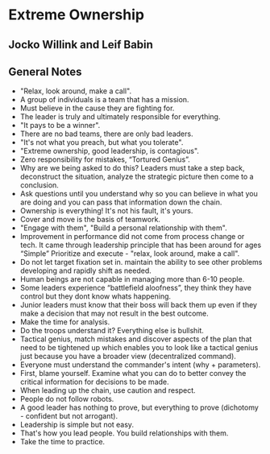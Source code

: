 # Extreme Ownership
## Jocko Willink and Leif Babin

## General Notes
- "Relax, look around, make a call".
- A group of individuals is a team that has a mission.
- Must believe in the cause they are fighting for.
- The leader is truly and ultimately responsible for everything.
- "It pays to be a winner".
- There are no bad teams, there are only bad leaders.
- "It's not what you preach, but what you tolerate".
- "Extreme ownership, good leadership, is contagious".
- Zero responsibility for mistakes, “Tortured Genius”.
- Why are we being asked to do this? Leaders must take a step back, deconstruct the situation, analyze the strategic picture then come to a conclusion.
- Ask questions until you understand why so you can believe in what you are doing and you can pass that information down the chain.
- Ownership is everything! It's not his fault, it's yours.
- Cover and move is the basis of teamwork.
- "Engage with them", "Build a personal relationship with them".
- Improvement in performance did not come from process change or tech. It came through leadership principle that has been around for ages “Simple”
Prioritize and execute - "relax, look around, make a call".
- Do not let target fixation set in. maintain the ability to see other problems developing and rapidly shift as needed.
- Human beings are not capable in managing more than 6-10 people.
- Some leaders experience “battlefield aloofness”, they think they have control but they dont know whats happening.
- Junior leaders must know that their boss will back them up even if they make a decision that may not result in the best outcome.
- Make the time for analysis.
- Do the troops understand it? Everything else is bullshit.
- Tactical genius, match mistakes and discover aspects of the plan that need to be tightened up which enables you to look like a tactical genius just because you have a broader view (decentralized command).
- Everyone must understand the commander's intent (why + parameters).
- First, blame yourself. Examine what you can do to better convey the critical information for decisions to be made.
- When leading up the chain, use caution and respect.
- People do not follow robots.
- A good leader has nothing to prove, but everything to prove (dichotomy - confident but not arrogant).
- Leadership is simple but not easy.
- That's how you lead people. You build relationships with them.
- Take the time to practice.
